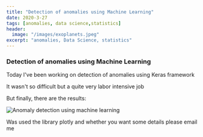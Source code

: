 ```yaml
---
title: "Detection of anomalies using Machine Learning"
date: 2020-3-27
tags: [anomalies, data science,statistics]
header:
  image: "/images/exoplanets.jpeg"
excerpt: "anomalies, Data Science, statistics"
---
```

### Detection of anomalies using Machine Learning

Today I've been working on detection of anomalies using Keras framework <br/>

It wasn't so difficult but a quite very labor intensive job <br/>

But finally, there are the results: <br/>

<img src="{{ site.url }}{{ site.baseurl }}/images/newplot.png" alt="Anomaly detection using machine learning">

Was used the library plotly and whether you want some details please email me <br/>
